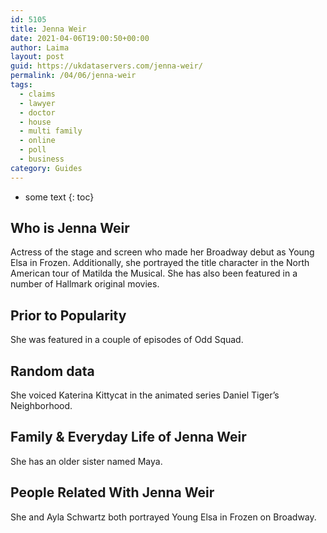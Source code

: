 ```yaml
---
id: 5105
title: Jenna Weir
date: 2021-04-06T19:00:50+00:00
author: Laima
layout: post
guid: https://ukdataservers.com/jenna-weir/
permalink: /04/06/jenna-weir
tags:
  - claims
  - lawyer
  - doctor
  - house
  - multi family
  - online
  - poll
  - business
category: Guides
---
```


* some text
{: toc}


## Who is Jenna Weir
                  
                  
                  
Actress of the stage and screen who made her Broadway debut as Young Elsa in Frozen. Additionally, she portrayed the title character in the North American tour of Matilda the Musical. She has also been featured in a number of Hallmark original movies. 
                  
              
            
              
            
                
                
                
## Prior to Popularity
                  
                  
                  
She was featured in a couple of episodes of Odd Squad.
                  
              
            
              
            
                
                
                
## Random data
                  
                  
                  
She voiced Katerina Kittycat in the animated series Daniel Tiger&#8217;s Neighborhood.
                  
              
            
              
            
                
                
                
## Family & Everyday Life of Jenna Weir
                  
                  
                  
She has an older sister named Maya.
                  
              
            
              
            
                
                
                
## People Related With Jenna Weir
                  
                  
                  
She and Ayla Schwartz both portrayed Young Elsa in Frozen on Broadway.
                  
              
            
              
            
                
              
            
              
              
            
            
              
            
          
          
          